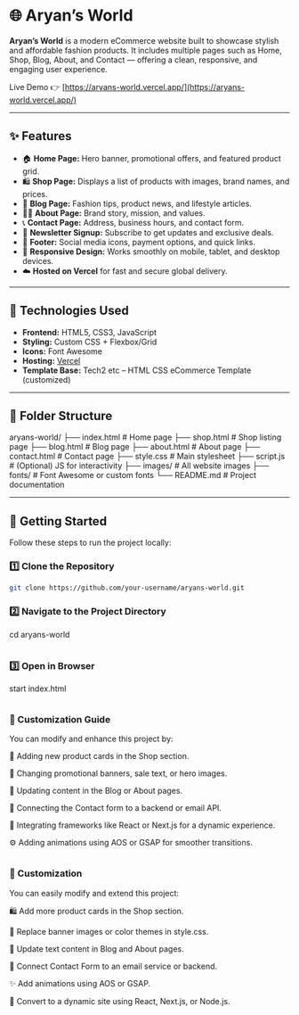 # 🌐 Aryan’s World

**Aryan’s World** is a modern eCommerce website built to showcase stylish and affordable fashion products. It includes multiple pages such as Home, Shop, Blog, About, and Contact — offering a clean, responsive, and engaging user experience.

Live Demo 👉 [https://aryans-world.vercel.app/](https://aryans-world.vercel.app/)

---

## ✨ Features

- 🏠 **Home Page:** Hero banner, promotional offers, and featured product grid.  
- 🛍️ **Shop Page:** Displays a list of products with images, brand names, and prices.  
- 📰 **Blog Page:** Fashion tips, product news, and lifestyle articles.  
- 🧑‍💼 **About Page:** Brand story, mission, and values.  
- 📞 **Contact Page:** Address, business hours, and contact form.  
- 💌 **Newsletter Signup:** Subscribe to get updates and exclusive deals.  
- 🔗 **Footer:** Social media icons, payment options, and quick links.  
- 📱 **Responsive Design:** Works smoothly on mobile, tablet, and desktop devices.  
- ☁️ **Hosted on Vercel** for fast and secure global delivery.

---

## 🧰 Technologies Used

- **Frontend:** HTML5, CSS3, JavaScript  
- **Styling:** Custom CSS + Flexbox/Grid  
- **Icons:** Font Awesome  
- **Hosting:** [Vercel](https://vercel.com/)  
- **Template Base:** Tech2 etc – HTML CSS eCommerce Template (customized)

---

## 📁 Folder Structure

aryans-world/
├── index.html # Home page
├── shop.html # Shop listing page
├── blog.html # Blog page
├── about.html # About page
├── contact.html # Contact page
├── style.css # Main stylesheet
├── script.js # (Optional) JS for interactivity
├── images/ # All website images
├── fonts/ # Font Awesome or custom fonts
└── README.md # Project documentation

---

## 🚀 Getting Started

Follow these steps to run the project locally:

### 1️⃣ Clone the Repository

```bash
git clone https://github.com/your-username/aryans-world.git 

```
### 2️⃣ Navigate to the Project Directory

cd aryans-world
 ```
 ``` 
 ### 3️⃣ Open in Browser

start index.html 

```
```
### 🔧 Customization Guide

You can modify and enhance this project by:

🛒 Adding new product cards in the Shop section.

🎨 Changing promotional banners, sale text, or hero images.

📰 Updating content in the Blog or About pages.

💬 Connecting the Contact form to a backend or email API.

🧱 Integrating frameworks like React or Next.js for a dynamic experience.

⚙️ Adding animations using AOS or GSAP for smoother transitions.

```
```
### 🔧 Customization

You can easily modify and extend this project:

🛍️ Add more product cards in the Shop section.

🎨 Replace banner images or color themes in style.css.

📰 Update text content in Blog and About pages.

📧 Connect Contact Form to an email service or backend.

✨ Add animations using AOS or GSAP.

🌈 Convert to a dynamic site using React, Next.js, or Node.js.

```